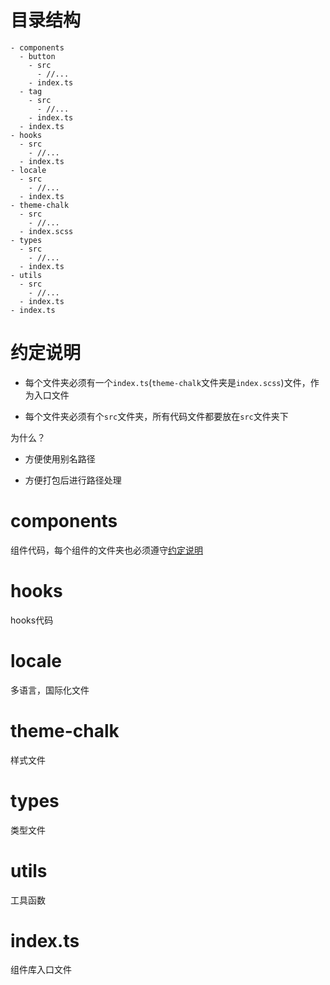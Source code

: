 # 目录结构

```
- components
  - button
    - src
      - //...
    - index.ts
  - tag
    - src
      - //...
    - index.ts
  - index.ts
- hooks
  - src
    - //...
  - index.ts
- locale
  - src
    - //...
  - index.ts
- theme-chalk
  - src
    - //...
  - index.scss
- types
  - src
    - //...
  - index.ts
- utils
  - src
    - //...
  - index.ts
- index.ts
```

# 约定说明

- 每个文件夹必须有一个`index.ts`(`theme-chalk`文件夹是`index.scss`)文件，作为入口文件

- 每个文件夹必须有个`src`文件夹，所有代码文件都要放在`src`文件夹下

为什么？

- 方便使用别名路径

- 方便打包后进行路径处理

# components

组件代码，每个组件的文件夹也必须遵守[约定说明](#约定说明)

# hooks

hooks代码

# locale

多语言，国际化文件

# theme-chalk

样式文件

# types

类型文件

# utils

工具函数

# index.ts

组件库入口文件